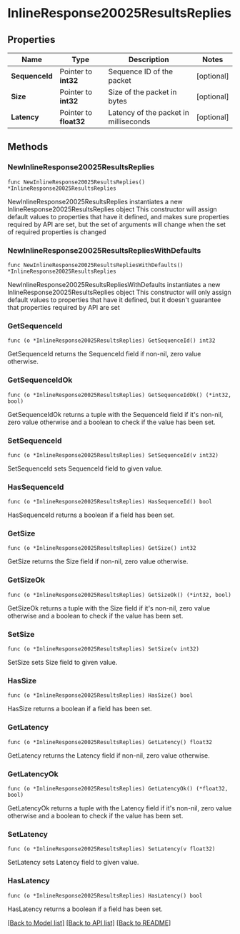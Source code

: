 # InlineResponse20025ResultsReplies

## Properties

Name | Type | Description | Notes
------------ | ------------- | ------------- | -------------
**SequenceId** | Pointer to **int32** | Sequence ID of the packet | [optional] 
**Size** | Pointer to **int32** | Size of the packet in bytes | [optional] 
**Latency** | Pointer to **float32** | Latency of the packet in milliseconds | [optional] 

## Methods

### NewInlineResponse20025ResultsReplies

`func NewInlineResponse20025ResultsReplies() *InlineResponse20025ResultsReplies`

NewInlineResponse20025ResultsReplies instantiates a new InlineResponse20025ResultsReplies object
This constructor will assign default values to properties that have it defined,
and makes sure properties required by API are set, but the set of arguments
will change when the set of required properties is changed

### NewInlineResponse20025ResultsRepliesWithDefaults

`func NewInlineResponse20025ResultsRepliesWithDefaults() *InlineResponse20025ResultsReplies`

NewInlineResponse20025ResultsRepliesWithDefaults instantiates a new InlineResponse20025ResultsReplies object
This constructor will only assign default values to properties that have it defined,
but it doesn't guarantee that properties required by API are set

### GetSequenceId

`func (o *InlineResponse20025ResultsReplies) GetSequenceId() int32`

GetSequenceId returns the SequenceId field if non-nil, zero value otherwise.

### GetSequenceIdOk

`func (o *InlineResponse20025ResultsReplies) GetSequenceIdOk() (*int32, bool)`

GetSequenceIdOk returns a tuple with the SequenceId field if it's non-nil, zero value otherwise
and a boolean to check if the value has been set.

### SetSequenceId

`func (o *InlineResponse20025ResultsReplies) SetSequenceId(v int32)`

SetSequenceId sets SequenceId field to given value.

### HasSequenceId

`func (o *InlineResponse20025ResultsReplies) HasSequenceId() bool`

HasSequenceId returns a boolean if a field has been set.

### GetSize

`func (o *InlineResponse20025ResultsReplies) GetSize() int32`

GetSize returns the Size field if non-nil, zero value otherwise.

### GetSizeOk

`func (o *InlineResponse20025ResultsReplies) GetSizeOk() (*int32, bool)`

GetSizeOk returns a tuple with the Size field if it's non-nil, zero value otherwise
and a boolean to check if the value has been set.

### SetSize

`func (o *InlineResponse20025ResultsReplies) SetSize(v int32)`

SetSize sets Size field to given value.

### HasSize

`func (o *InlineResponse20025ResultsReplies) HasSize() bool`

HasSize returns a boolean if a field has been set.

### GetLatency

`func (o *InlineResponse20025ResultsReplies) GetLatency() float32`

GetLatency returns the Latency field if non-nil, zero value otherwise.

### GetLatencyOk

`func (o *InlineResponse20025ResultsReplies) GetLatencyOk() (*float32, bool)`

GetLatencyOk returns a tuple with the Latency field if it's non-nil, zero value otherwise
and a boolean to check if the value has been set.

### SetLatency

`func (o *InlineResponse20025ResultsReplies) SetLatency(v float32)`

SetLatency sets Latency field to given value.

### HasLatency

`func (o *InlineResponse20025ResultsReplies) HasLatency() bool`

HasLatency returns a boolean if a field has been set.


[[Back to Model list]](../README.md#documentation-for-models) [[Back to API list]](../README.md#documentation-for-api-endpoints) [[Back to README]](../README.md)


